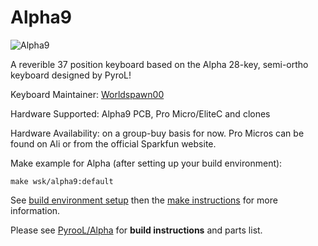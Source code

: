 # Alpha9

![Alpha9](https://i.imgur.com/mLWff9a.png)

A reverible 37 position keyboard based on the Alpha 28-key, semi-ortho keyboard designed by PyroL!

Keyboard Maintainer: [Worldspawn00](https://www.github.com/Worldspawn00)

Hardware Supported: Alpha9 PCB, Pro Micro/EliteC and clones

Hardware Availability: on a group-buy basis for now. Pro Micros can be found on Ali or from the official Sparkfun website.

Make example for Alpha (after setting up your build environment):

    make wsk/alpha9:default

See [build environment setup](https://docs.qmk.fm/install-build-tools) then the [make instructions](https://docs.qmk.fm/faq/build-compile-qmk) for more information.

Please see [PyrooL/Alpha](https://www.github.com/PyrooL/Alpha) for **build instructions** and parts list.
